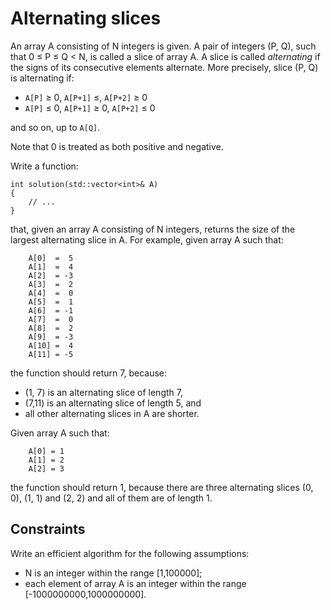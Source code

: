 # Alternating slices

An array A consisting of N integers is given. A pair of integers (P, Q), such that 0 $\le$ P $\le$ Q < N, is called a slice of array A. A slice is called _alternating_ if the signs of its consecutive elements alternate. More precisely, slice (P, Q) is alternating if:
  - `A[P]` $\ge$ 0, `A[P+1]` $\le$, `A[P+2]` $\ge$ 0 
  - `A[P]` $\le$ 0, `A[P+1]` $\ge$ 0, `A[P+2]` $\le$ 0

and so on, up to `A[Q]`.

Note that 0 is treated as both positive and negative.

Write a function:

    int solution(std::vector<int>& A)
    {
        // ...
    }

that, given an array A consisting of N integers, returns the size of the largest alternating slice in A.
For example, given array A such that:
```
    A[0]  =  5
    A[1]  =  4
    A[2]  = -3
    A[3]  =  2
    A[4]  =  0
    A[5]  =  1
    A[6]  = -1
    A[7]  =  0
    A[8]  =  2
    A[9]  = -3
    A[10] =  4
    A[11] = -5
```
the function should return 7, because:
  - (1, 7) is an alternating slice of length 7,
  - (7,11) is an alternating slice of length 5, and
  - all other alternating slices in A are shorter.

Given array A such that:
```
    A[0] = 1
    A[1] = 2
    A[2] = 3
```
the function should return 1, because there are three alternating slices (0, 0), (1, 1) and (2, 2) and all of them are of length 1.

## Constraints
Write an efficient algorithm for the following assumptions:
- N is an integer within the range [1,100000];
- each element of array A is an integer within the range [-1000000000,1000000000].
